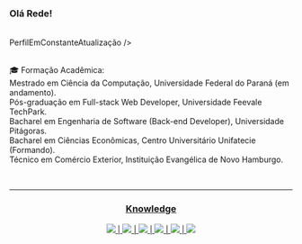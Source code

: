 ### Olá Rede!
<br>
PerfilEmConstanteAtualização /><br><br>

🎓 Formação Acadêmica:<br>
Mestrado em Ciência da Computação, Universidade Federal do Paraná (em andamento).<br>
Pós-graduação em Full-stack Web Developer, Universidade Feevale TechPark.<br>
Bacharel em Engenharia de Software (Back-end Developer), Universidade Pitágoras.<br>
Bacharel em Ciências Econômicas, Centro Universitário Unifatecie (Formando).<br>
Técnico em Comércio Exterior, Instituição Evangélica de Novo Hamburgo.<br>

  
<br><hr>
<div align="center">
  <h3><u>Knowledge</u></h3>

<p align="center">
  <a href="https://skillicons.dev">
    <img src="https://skillicons.dev/icons?i=aws" /> |
    <img src="https://skillicons.dev/icons?i=docker,kubernetes,terraform" /> |
    <img src="https://skillicons.dev/icons?i=git,gitlab" /> |
    <img src="https://skillicons.dev/icons?i=html,css,js,ts,react,node,materialui" /> |
    <img src="https://skillicons.dev/icons?i=mysql,postgres,mongodb,prisma" /> |
    <img src="https://skillicons.dev/icons?i=ubuntu,ai,ps" />
  </a>
</p>
